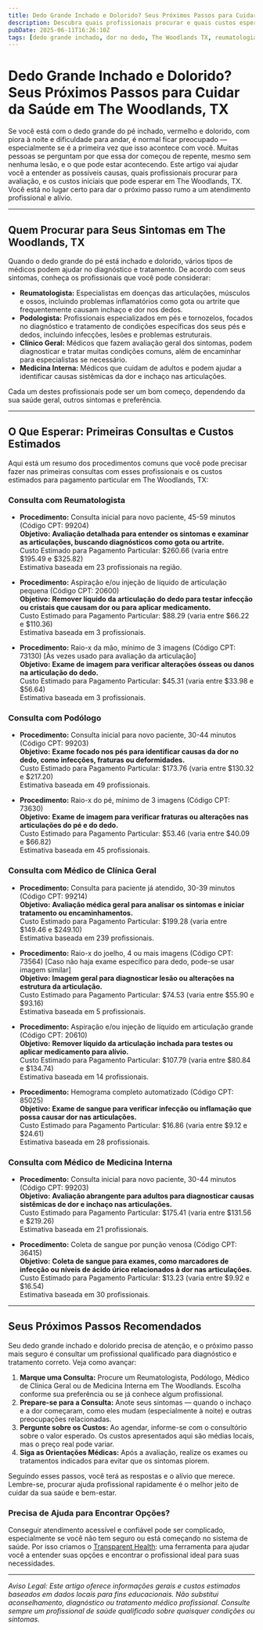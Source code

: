 ```yaml
---
title: Dedo Grande Inchado e Dolorido? Seus Próximos Passos para Cuidar da Saúde em The Woodlands, TX  
description: Descubra quais profissionais procurar e quais custos esperar para um dedo grande inchado e dolorido em The Woodlands, TX, com orientações claras para você conseguir o atendimento que precisa.  
pubDate: 2025-06-11T16:26:10Z  
tags: [dedo grande inchado, dor no dedo, The Woodlands TX, reumatologia, podologia, clínica geral, medicina interna, custos de saúde]  
---
```


# Dedo Grande Inchado e Dolorido? Seus Próximos Passos para Cuidar da Saúde em The Woodlands, TX

Se você está com o dedo grande do pé inchado, vermelho e dolorido, com piora à noite e dificuldade para andar, é normal ficar preocupado — especialmente se é a primeira vez que isso acontece com você. Muitas pessoas se perguntam por que essa dor começou de repente, mesmo sem nenhuma lesão, e o que pode estar acontecendo. Este artigo vai ajudar você a entender as possíveis causas, quais profissionais procurar para avaliação, e os custos iniciais que pode esperar em The Woodlands, TX. Você está no lugar certo para dar o próximo passo rumo a um atendimento profissional e alívio.

---

## Quem Procurar para Seus Sintomas em The Woodlands, TX

Quando o dedo grande do pé está inchado e dolorido, vários tipos de médicos podem ajudar no diagnóstico e tratamento. De acordo com seus sintomas, conheça os profissionais que você pode considerar:

- **Reumatologista:** Especialistas em doenças das articulações, músculos e ossos, incluindo problemas inflamatórios como gota ou artrite que frequentemente causam inchaço e dor nos dedos.
- **Podologista:** Profissionais especializados em pés e tornozelos, focados no diagnóstico e tratamento de condições específicas dos seus pés e dedos, incluindo infecções, lesões e problemas estruturais.
- **Clínico Geral:** Médicos que fazem avaliação geral dos sintomas, podem diagnosticar e tratar muitas condições comuns, além de encaminhar para especialistas se necessário.
- **Medicina Interna:** Médicos que cuidam de adultos e podem ajudar a identificar causas sistêmicas da dor e inchaço nas articulações.

Cada um destes profissionais pode ser um bom começo, dependendo da sua saúde geral, outros sintomas e preferência.

---

## O Que Esperar: Primeiras Consultas e Custos Estimados

Aqui está um resumo dos procedimentos comuns que você pode precisar fazer nas primeiras consultas com esses profissionais e os custos estimados para pagamento particular em The Woodlands, TX:

### Consulta com Reumatologista

- **Procedimento:** Consulta inicial para novo paciente, 45-59 minutos (Código CPT: 99204)  
  **Objetivo:** **Avaliação detalhada para entender os sintomas e examinar as articulações, buscando diagnósticos como gota ou artrite.**  
  Custo Estimado para Pagamento Particular: $260.66 (varia entre $195.49 e $325.82)  
  Estimativa baseada em 23 profissionais na região.

- **Procedimento:** Aspiração e/ou injeção de líquido de articulação pequena (Código CPT: 20600)  
  **Objetivo:** **Remover líquido da articulação do dedo para testar infecção ou cristais que causam dor ou para aplicar medicamento.**  
  Custo Estimado para Pagamento Particular: $88.29 (varia entre $66.22 e $110.36)  
  Estimativa baseada em 3 profissionais.

- **Procedimento:** Raio-x da mão, mínimo de 3 imagens (Código CPT: 73130) [Às vezes usado para avaliação da articulação]  
  **Objetivo:** **Exame de imagem para verificar alterações ósseas ou danos na articulação do dedo.**  
  Custo Estimado para Pagamento Particular: $45.31 (varia entre $33.98 e $56.64)  
  Estimativa baseada em 3 profissionais.

### Consulta com Podólogo

- **Procedimento:** Consulta inicial para novo paciente, 30-44 minutos (Código CPT: 99203)  
  **Objetivo:** **Exame focado nos pés para identificar causas da dor no dedo, como infecções, fraturas ou deformidades.**  
  Custo Estimado para Pagamento Particular: $173.76 (varia entre $130.32 e $217.20)  
  Estimativa baseada em 49 profissionais.

- **Procedimento:** Raio-x do pé, mínimo de 3 imagens (Código CPT: 73630)  
  **Objetivo:** **Exame de imagem para verificar fraturas ou alterações nas articulações do pé e do dedo.**  
  Custo Estimado para Pagamento Particular: $53.46 (varia entre $40.09 e $66.82)  
  Estimativa baseada em 45 profissionais.

### Consulta com Médico de Clínica Geral

- **Procedimento:** Consulta para paciente já atendido, 30-39 minutos (Código CPT: 99214)  
  **Objetivo:** **Avaliação médica geral para analisar os sintomas e iniciar tratamento ou encaminhamentos.**  
  Custo Estimado para Pagamento Particular: $199.28 (varia entre $149.46 e $249.10)  
  Estimativa baseada em 239 profissionais.

- **Procedimento:** Raio-x do joelho, 4 ou mais imagens (Código CPT: 73564) [Caso não haja exame específico para dedo, pode-se usar imagem similar]  
  **Objetivo:** **Imagem geral para diagnosticar lesão ou alterações na estrutura da articulação.**  
  Custo Estimado para Pagamento Particular: $74.53 (varia entre $55.90 e $93.16)  
  Estimativa baseada em 5 profissionais.

- **Procedimento:** Aspiração e/ou injeção de líquido em articulação grande (Código CPT: 20610)  
  **Objetivo:** **Remover líquido da articulação inchada para testes ou aplicar medicamento para alívio.**  
  Custo Estimado para Pagamento Particular: $107.79 (varia entre $80.84 e $134.74)  
  Estimativa baseada em 14 profissionais.

- **Procedimento:** Hemograma completo automatizado (Código CPT: 85025)  
  **Objetivo:** **Exame de sangue para verificar infecção ou inflamação que possa causar dor nas articulações.**  
  Custo Estimado para Pagamento Particular: $16.86 (varia entre $9.12 e $24.61)  
  Estimativa baseada em 28 profissionais.

### Consulta com Médico de Medicina Interna

- **Procedimento:** Consulta inicial para novo paciente, 30-44 minutos (Código CPT: 99203)  
  **Objetivo:** **Avaliação abrangente para adultos para diagnosticar causas sistêmicas de dor e inchaço nas articulações.**  
  Custo Estimado para Pagamento Particular: $175.41 (varia entre $131.56 e $219.26)  
  Estimativa baseada em 21 profissionais.

- **Procedimento:** Coleta de sangue por punção venosa (Código CPT: 36415)  
  **Objetivo:** **Coleta de sangue para exames, como marcadores de infecção ou níveis de ácido úrico relacionados à dor nas articulações.**  
  Custo Estimado para Pagamento Particular: $13.23 (varia entre $9.92 e $16.54)  
  Estimativa baseada em 30 profissionais.

---

## Seus Próximos Passos Recomendados

Seu dedo grande inchado e dolorido precisa de atenção, e o próximo passo mais seguro é consultar um profissional qualificado para diagnóstico e tratamento correto. Veja como avançar:

1. **Marque uma Consulta:** Procure um Reumatologista, Podólogo, Médico de Clínica Geral ou de Medicina Interna em The Woodlands. Escolha conforme sua preferência ou se já conhece algum profissional.
2. **Prepare-se para a Consulta:** Anote seus sintomas — quando o inchaço e a dor começaram, como eles mudam (especialmente à noite) e outras preocupações relacionadas.
3. **Pergunte sobre os Custos:** Ao agendar, informe-se com o consultório sobre o valor esperado. Os custos apresentados aqui são médias locais, mas o preço real pode variar.
4. **Siga as Orientações Médicas:** Após a avaliação, realize os exames ou tratamentos indicados para evitar que os sintomas piorem.

Seguindo esses passos, você terá as respostas e o alívio que merece. Lembre-se, procurar ajuda profissional rapidamente é o melhor jeito de cuidar da sua saúde e bem-estar.

### Precisa de Ajuda para Encontrar Opções?

Conseguir atendimento acessível e confiável pode ser complicado, especialmente se você não tem seguro ou está começando no sistema de saúde. Por isso criamos o [Transparent Health](https://transparenthealth.ai): uma ferramenta para ajudar você a entender suas opções e encontrar o profissional ideal para suas necessidades.

---

*Aviso Legal: Este artigo oferece informações gerais e custos estimados baseados em dados locais para fins educacionais. Não substitui aconselhamento, diagnóstico ou tratamento médico profissional. Consulte sempre um profissional de saúde qualificado sobre quaisquer condições ou sintomas.*